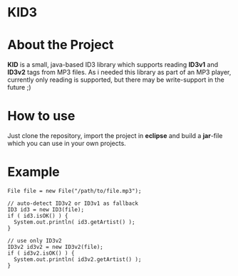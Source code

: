 KID3
====

# About the Project

**KID** is a small, java-based ID3 library which supports reading **ID3v1** and **ID3v2** tags from MP3 files. As i needed this library as part of an MP3 player, currently only reading is supported, but there may be write-support in the future ;)

# How to use

Just clone the repository, import the project in **eclipse** and build a **jar**-file which you can use in your own projects.

# Example

```
File file = new File("/path/to/file.mp3");

// auto-detect ID3v2 or ID3v1 as fallback
ID3 id3 = new ID3(file);
if ( id3.isOK() ) {
  System.out.println( id3.getArtist() );
}

// use only ID3v2
ID3v2 id3v2 = new ID3v2(file);
if ( id3v2.isOK() ) {
  System.out.println( id3v2.getArtist() );
}
```
